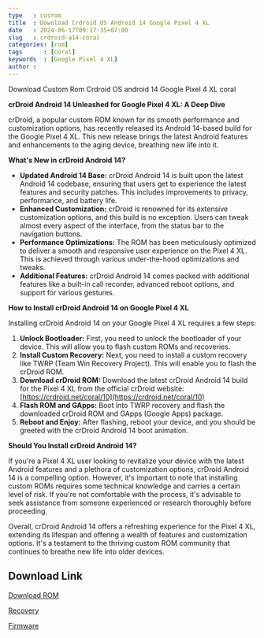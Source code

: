 ```yaml
---
type   : cusrom
title  : Download Crdroid OS Android 14 Google Pixel 4 XL
date   : 2024-06-17T09:17:35+07:00
slug   : crdroid-a14-coral
categories: [rom]
tags      : [coral]
keywords  : [Google Pixel 4 XL]
author :
---
```


Download Custom Rom Crdroid OS android 14 Google Pixel 4 XL coral

**crDroid Android 14 Unleashed for Google Pixel 4 XL: A Deep Dive**

crDroid, a popular custom ROM known for its smooth performance and customization options, has recently released its Android 14-based build for the Google Pixel 4 XL. This new release brings the latest Android features and enhancements to the aging device, breathing new life into it.

**What's New in crDroid Android 14?**

* **Updated Android 14 Base:**  crDroid Android 14 is built upon the latest Android 14 codebase, ensuring that users get to experience the latest features and security patches. This includes improvements to privacy, performance, and battery life.
* **Enhanced Customization:** crDroid is renowned for its extensive customization options, and this build is no exception. Users can tweak almost every aspect of the interface, from the status bar to the navigation buttons.
* **Performance Optimizations:** The ROM has been meticulously optimized to deliver a smooth and responsive user experience on the Pixel 4 XL. This is achieved through various under-the-hood optimizations and tweaks.
* **Additional Features:** crDroid Android 14 comes packed with additional features like a built-in call recorder, advanced reboot options, and support for various gestures.

**How to Install crDroid Android 14 on Google Pixel 4 XL**

Installing crDroid Android 14 on your Google Pixel 4 XL requires a few steps:

1. **Unlock Bootloader:**  First, you need to unlock the bootloader of your device. This will allow you to flash custom ROMs and recoveries.
2. **Install Custom Recovery:** Next, you need to install a custom recovery like TWRP (Team Win Recovery Project). This will enable you to flash the crDroid ROM.
3. **Download crDroid ROM:** Download the latest crDroid Android 14 build for the Pixel 4 XL from the official crDroid website: [https://crdroid.net/coral/10](https://crdroid.net/coral/10)
4. **Flash ROM and GApps:** Boot into TWRP recovery and flash the downloaded crDroid ROM and GApps (Google Apps) package.
5. **Reboot and Enjoy:** After flashing, reboot your device, and you should be greeted with the crDroid Android 14 boot animation.

**Should You Install crDroid Android 14?**

If you're a Pixel 4 XL user looking to revitalize your device with the latest Android features and a plethora of customization options, crDroid Android 14 is a compelling option. However, it's important to note that installing custom ROMs requires some technical knowledge and carries a certain level of risk. If you're not comfortable with the process, it's advisable to seek assistance from someone experienced or research thoroughly before proceeding.

Overall, crDroid Android 14 offers a refreshing experience for the Pixel 4 XL, extending its lifespan and offering a wealth of features and customization options. It's a testament to the thriving custom ROM community that continues to breathe new life into older devices.


## Download Link
[Download ROM](https://sourceforge.net/projects/crdroid/files/coral/10.x/)

[Recovery](https://sourceforge.net/projects/crdroid/files/coral/10.x/recovery/)

[Firmware](https://dl.google.com/dl/android/aosp/coral-tp1a.221005.002.b2-factory-db99b1f8.zip)

